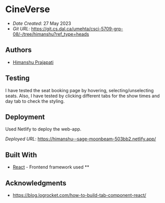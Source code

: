 # CineVerse

* *Date Created*: 27 May 2023
* *Git URL*: <https://git.cs.dal.ca/umehta/csci-5709-grp-08/-/tree/himanshu?ref_type=heads>

## Authors

* [Himanshu Prajapati](hm409141@dal.ca)


## Testing

I have tested the seat booking page by hovering, selecting/unselecting seats. Also, I have tested by clicking different tabs for the show times and day tab to check the styling. 

## Deployment

Used Netlify to deploy the web-app.

*Deployed URL*: <https://himanshu--sage-moonbeam-503bb2.netlify.app/>

## Built With

* [React](https://create-react-app.dev/) - Frontend framework used
**

## Acknowledgments

* https://blog.logrocket.com/how-to-build-tab-component-react/
